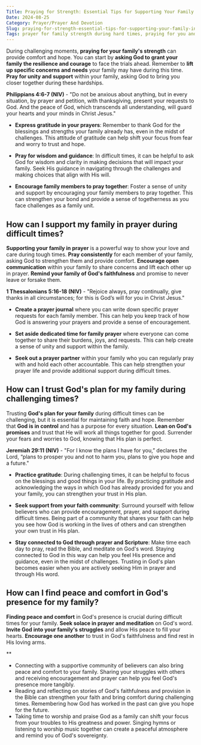 ```yaml
---
Title: Praying for Strength: Essential Tips for Supporting Your Family in Tough Times
Date: 2024-08-25
Category: Prayer/Prayer And Devotion
Slug: praying-for-strength-essential-tips-for-supporting-your-family-in-tough-times
Tags: prayer for family strength during hard times, praying for you and your family during this difficult time, prayer for family in difficult times, prayer for my family in difficult times quotes, prayer, prayer and devotion
---
```

During challenging moments, **praying for your family's strength** can provide comfort and hope. You can start by **asking God to grant your family the resilience and courage** to face the trials ahead. Remember to **lift up specific concerns and needs** your family may have during this time. **Pray for unity and support** within your family, asking God to bring you closer together during these hardships.

**Philippians 4:6-7 (NIV)** - "Do not be anxious about anything, but in every situation, by prayer and petition, with thanksgiving, present your requests to God. And the peace of God, which transcends all understanding, will guard your hearts and your minds in Christ Jesus."

- **Express gratitude in your prayers**: Remember to thank God for the blessings and strengths your family already has, even in the midst of challenges. This attitude of gratitude can help shift your focus from fear and worry to trust and hope.
  
- **Pray for wisdom and guidance**: In difficult times, it can be helpful to ask God for wisdom and clarity in making decisions that will impact your family. Seek His guidance in navigating through the challenges and making choices that align with His will.
  
- **Encourage family members to pray together**: Foster a sense of unity and support by encouraging your family members to pray together. This can strengthen your bond and provide a sense of togetherness as you face challenges as a family unit.


## How can I support my family in prayer during difficult times?

**Supporting your family in prayer** is a powerful way to show your love and care during tough times. **Pray consistently** for each member of your family, asking God to strengthen them and provide comfort. **Encourage open communication** within your family to share concerns and lift each other up in prayer. **Remind your family of God's faithfulness** and promise to never leave or forsake them.

**1 Thessalonians 5:16-18 (NIV)** - "Rejoice always, pray continually, give thanks in all circumstances; for this is God’s will for you in Christ Jesus."

- **Create a prayer journal** where you can write down specific prayer requests for each family member. This can help you keep track of how God is answering your prayers and provide a sense of encouragement.
  
- **Set aside dedicated time for family prayer** where everyone can come together to share their burdens, joys, and requests. This can help create a sense of unity and support within the family.
  
- **Seek out a prayer partner** within your family who you can regularly pray with and hold each other accountable. This can help strengthen your prayer life and provide additional support during difficult times.


## How can I trust God's plan for my family during challenging times?

Trusting **God's plan for your family** during difficult times can be challenging, but it is essential for maintaining faith and hope. Remember that **God is in control** and has a purpose for every situation. **Lean on God's promises** and trust that He will work all things together for good. Surrender your fears and worries to God, knowing that His plan is perfect.

**Jeremiah 29:11 (NIV)** - "For I know the plans I have for you,” declares the Lord, “plans to prosper you and not to harm you, plans to give you hope and a future."

- **Practice gratitude**: During challenging times, it can be helpful to focus on the blessings and good things in your life. By practicing gratitude and acknowledging the ways in which God has already provided for you and your family, you can strengthen your trust in His plan.
  
- **Seek support from your faith community**: Surround yourself with fellow believers who can provide encouragement, prayer, and support during difficult times. Being part of a community that shares your faith can help you see how God is working in the lives of others and can strengthen your own trust in His plan.
  
- **Stay connected to God through prayer and Scripture**: Make time each day to pray, read the Bible, and meditate on God's word. Staying connected to God in this way can help you feel His presence and guidance, even in the midst of challenges. Trusting in God's plan becomes easier when you are actively seeking Him in prayer and through His word.


## How can I find peace and comfort in God's presence for my family?

**Finding peace and comfort** in God's presence is crucial during difficult times for your family. **Seek solace in prayer and meditation** on God's word. **Invite God into your family's struggles** and allow His peace to fill your hearts. **Encourage one another** to trust in God's faithfulness and find rest in His loving arms.

**

- Connecting with a supportive community of believers can also bring peace and comfort to your family. Sharing your struggles with others and receiving encouragement and prayer can help you feel God's presence more tangibly.
- Reading and reflecting on stories of God's faithfulness and provision in the Bible can strengthen your faith and bring comfort during challenging times. Remembering how God has worked in the past can give you hope for the future.
- Taking time to worship and praise God as a family can shift your focus from your troubles to His greatness and power. Singing hymns or listening to worship music together can create a peaceful atmosphere and remind you of God's sovereignty.
